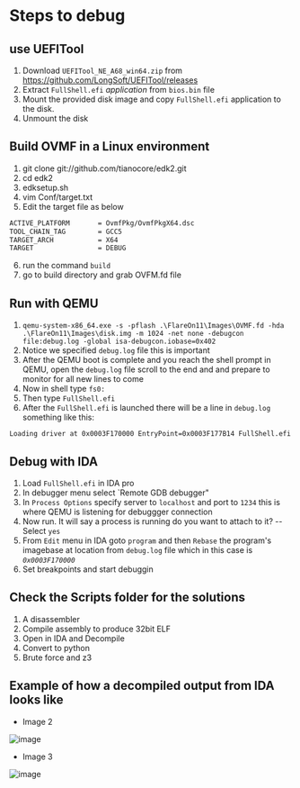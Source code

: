 # Steps to debug

## use UEFITool

1. Download `UEFITool_NE_A68_win64.zip` from https://github.com/LongSoft/UEFITool/releases
2. Extract `FullShell.efi` *application* from `bios.bin` file
3. Mount the provided disk image and copy `FullShell.efi` application to the disk.
4. Unmount the disk

## Build OVMF in a Linux environment
1. git clone git://github.com/tianocore/edk2.git
2. cd edk2
3. edksetup.sh
4. vim Conf/target.txt
5. Edit the target file as below
```sh
ACTIVE_PLATFORM       = OvmfPkg/OvmfPkgX64.dsc
TOOL_CHAIN_TAG        = GCC5 
TARGET_ARCH           = X64 
TARGET                = DEBUG
```
6. run the command `build`
7. go to build directory and grab OVFM.fd file

## Run with QEMU
1. `qemu-system-x86_64.exe -s -pflash .\FlareOn11\Images\OVMF.fd -hda .\FlareOn11\Images\disk.img -m 1024 -net none -debugcon file:debug.log -global isa-debugcon.iobase=0x402`
2. Notice we specified `debug.log` file this is important
3. After the QEMU boot is complete and you reach the shell prompt in QEMU, open the `debug.log` file scroll to the end and and prepare to monitor for all new lines to come
6. Now in shell type `fs0:`
7. Then type `FullShell.efi`
8. After the `FullShell.efi` is launched there will be a line in `debug.log` something like this:
```log
Loading driver at 0x0003F170000 EntryPoint=0x0003F177B14 FullShell.efi
```
## Debug with IDA
1. Load `FullShell.efi` in IDA pro
2. In debugger menu select `Remote GDB debugger"
3. In `Process Options` specify server to `localhost` and port to `1234` this is where QEMU is listening for debuggger connection
4. Now run. It will say a process is running do you want to attach to it? -- Select `yes`
9. From `Edit` menu in IDA goto `program` and then `Rebase` the program's imagebase at location from `debug.log` file which in this case is *`0x0003F170000`*
10. Set breakpoints and start debuggin

## Check the Scripts folder for the solutions
1. A disassembler
2. Compile assembly to produce 32bit ELF
3. Open in IDA and Decompile
4. Convert to python
5. Brute force and z3

## Example of how a decompiled output from IDA looks like
- Image 2

![image](https://github.com/user-attachments/assets/285dc9a9-9b9c-4cf5-b4f6-6b0748b6b647)

- Image 3

![image](https://github.com/user-attachments/assets/31716da9-c9e7-4dbc-9e0b-59bd6031aad9)


